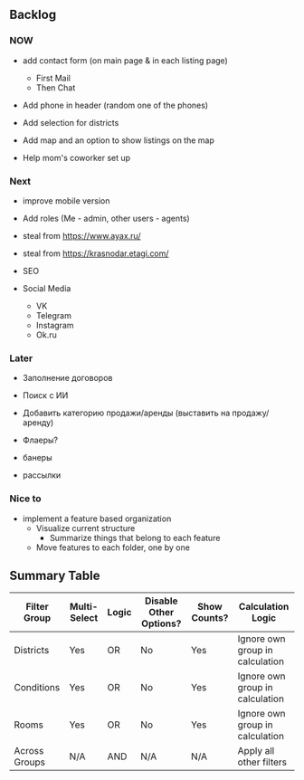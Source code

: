 ## Backlog


### NOW

- add contact form (on main page & in each listing page)
  - First Mail
  - Then Chat

- Add phone in header (random one of the phones)

- Add selection for districts

- Add map and an option to show listings on the map

- Help mom's coworker set up


### Next

- improve mobile version
- Add roles (Me - admin, other users - agents)


- steal from https://www.ayax.ru/
- steal from https://krasnodar.etagi.com/

- SEO

- Social Media
  - VK
  - Telegram
  - Instagram
  - Ok.ru

### Later

- Заполнение договоров
- Поиск с ИИ

- Добавить категорию продажи/аренды (выставить на продажу/аренду)
- Флаеры?
- банеры
- рассылки

### Nice to

- implement a feature based organization
  - Visualize current structure
    - Summarize things that belong to each feature
  - Move features to each folder, one by one


## Summary Table

| Filter Group | Multi-Select | Logic | Disable Other Options? | Show Counts? | Calculation Logic |
|--------------|-------------|---------|-----------------------|--------------|----------------------------------|
| Districts | Yes | OR | No | Yes | Ignore own group in calculation |
| Conditions | Yes | OR | No | Yes | Ignore own group in calculation |
| Rooms | Yes | OR | No | Yes | Ignore own group in calculation |
| Across Groups| N/A | AND | N/A | N/A | Apply all other filters |  
